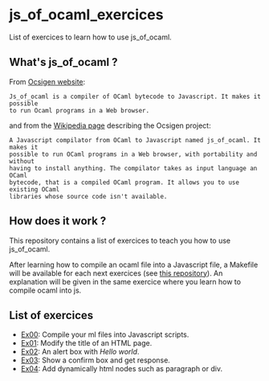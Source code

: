# js_of_ocaml_exercices

List of exercices to learn how to use js_of_ocaml.

## What's js_of_ocaml ?

From [Ocsigen website](http://ocsigen.org/js_of_ocaml):
```
Js_of_ocaml is a compiler of OCaml bytecode to Javascript. It makes it possible
to run Ocaml programs in a Web browser.
```
and from the [Wikipedia page](https://en.wikipedia.org/wiki/Ocsigen) describing
the Ocsigen project:
```
A Javascript compilator from OCaml to Javascript named js_of_ocaml. It makes it
possible to run OCaml programs in a Web browser, with portability and without
having to install anything. The compilator takes as input language an OCaml
bytecode, that is a compiled OCaml program. It allows you to use existing OCaml
libraries whose source code isn't available.
```

## How does it work ?

This repository contains a list of exercices to teach you how to use
js_of_ocaml.

After learning how to compile an ocaml file into a Javascript file, a Makefile
will be available for each next exercices (see [this
repository](https://github.com/dannywillems/Makefiles)). An explanation will be
given in the same exercice where you learn how to compile ocaml into js.

## List of exercices

* [Ex00](https://github.com/dannywillems/js_of_ocaml_exercices/tree/master/ex00): Compile your ml files into Javascript scripts.
* [Ex01](https://github.com/dannywillems/js_of_ocaml_exercices/tree/master/ex01): Modify the title of an HTML page.
* [Ex02](https://github.com/dannywillems/js_of_ocaml_exercices/tree/master/ex02): An alert box with *Hello world*.
* [Ex03](https://github.com/dannywillems/js_of_ocaml_exercices/tree/master/ex03): Show a confirm box and get response.
* [Ex04](https://github.com/dannywillems/js_of_ocaml_exercices/tree/master/ex04): Add dynamically html nodes such as paragraph or div.
